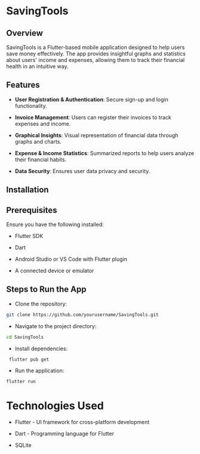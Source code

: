 # SavingTools

## Overview

SavingTools is a Flutter-based mobile application designed to help users save money effectively. The app provides insightful graphs and statistics about users' income and expenses, allowing them to track their financial health in an intuitive way.

## Features

 - **User Registration & Authentication**: Secure sign-up and login functionality.

- **Invoice Management**: Users can register their invoices to track expenses and income.

- **Graphical Insights**: Visual representation of financial data through graphs and charts.

- **Expense & Income Statistics**: Summarized reports to help users analyze their financial habits.

- **Data Security**: Ensures user data privacy and security.

## **Installation**

## Prerequisites

Ensure you have the following installed:

  - Flutter SDK

  - Dart

  - Android Studio or VS Code with Flutter plugin

  - A connected device or emulator


## Steps to Run the App

 - Clone the repository:
  ```bash
  git clone https://github.com/yourusername/SavingTools.git
  ```
 - Navigate to the project directory:
  ```bash
  cd SavingTools
  ```
 - Install dependencies:
  ```bash
   flutter pub get
  ```
 - Run the application:
  ```bash
  flutter run
  ```
# Technologies Used

 - Flutter - UI framework for cross-platform development

 - Dart - Programming language for Flutter

 - SQLite
